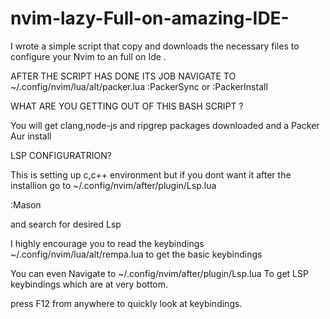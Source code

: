 # nvim-lazy-Full-on-amazing-IDE-
I wrote a simple script that copy and downloads the necessary files to configure your Nvim to an full on Ide .

AFTER THE SCRIPT HAS DONE ITS JOB NAVIGATE TO ~/.config/nvim/lua/alt/packer.lua :PackerSync or :PackerInstall

WHAT ARE YOU GETTING OUT OF THIS BASH SCRIPT ?

You will get clang,node-js and ripgrep packages downloaded and a Packer Aur install

LSP CONFIGURATRION?

This is setting up c,c++ environment but if you dont want it after the installion go to ~/.config/nvim/after/plugin/Lsp.lua

:Mason

and search for desired Lsp

I highly encourage you to read the keybindings ~/.config/nvim/lua/alt/rempa.lua to get the basic keybindings

You can even Navigate to ~/.config/nvim/after/plugin/Lsp.lua To get LSP keybindings which are at very bottom.

press F12 from anywhere to quickly look at keybindings.
